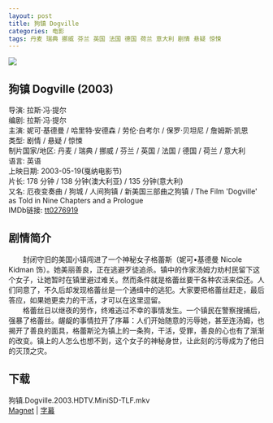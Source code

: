 ```yaml
---
layout: post
title: 狗镇 Dogville
categories: 电影
tags: 丹麦 瑞典 挪威 芬兰 英国 法国 德国 荷兰 意大利 剧情 悬疑 惊悚
---
```


[![](http://i12.tietuku.cn/824ff51430298a89t.jpg)](http://i12.tietuku.cn/824ff51430298a89.jpg)

## 狗镇 Dogville (2003)
导演: 拉斯·冯·提尔  
编剧: 拉斯·冯·提尔  
主演: 妮可·基德曼 / 哈里特·安德森 / 劳伦·白考尔 / 保罗·贝坦尼 / 詹姆斯·凯恩  
类型: 剧情 / 悬疑 / 惊悚  
制片国家/地区: 丹麦 / 瑞典 / 挪威 / 芬兰 / 英国 / 法国 / 德国 / 荷兰 / 意大利  
语言: 英语  
上映日期: 2003-05-19(戛纳电影节)  
片长: 178 分钟 / 138 分钟(澳大利亚) / 135 分钟(意大利)  
又名: 厄夜变奏曲 / 狗城 / 人间狗镇 / 新美国三部曲之狗镇 / The Film 'Dogville' as Told in Nine Chapters and a Prologue  
IMDb链接: [tt0276919](http://www.imdb.com/title/tt0276919)

## 剧情简介
　　封闭守旧的美国小镇闯进了一个神秘女子格蕾斯（妮可•基德曼 Nicole Kidman 饰）。她美丽善良，正在逃避歹徒追杀。镇中的作家汤姆力劝村民留下这个女子，让她暂时在镇里避过难关。然而条件就是格蕾丝要干各种农活来偿还。人们同意了，不久后却发现格蕾丝是一个通缉中的逃犯。大家要把格蕾丝赶走，最后答应，如果她更卖力的干活，才可以在这里逗留。  
　　格蕾丝日以继夜的劳作，终难逃过不幸的事情发生。一个镇民在警察搜捕后，强暴了格蕾丝。龌龊的事情拉开了序幕：人们开始随意的污辱她，甚至连汤姆，也揭开了善良的面具，格蕾斯沦为镇上的一条狗，干活，受罪，善良的心也有了渐渐的改变。镇上的人怎么也想不到，这个女子的神秘身世，让此刻的污辱成为了他日的灭顶之灾。

## 下载
狗镇.Dogville.2003.HDTV.MiniSD-TLF.mkv  
[Magnet](magnet:?xt=urn:btih:AFD773071F754D255CC1FBBEFDDB2B39CEEE605D) | [字幕](http://7xqm73.com1.z0.glb.clouddn.com/2003%2F%E7%8B%97%E9%95%87.Dogville.2003.HDTV.MiniSD-TLF.rar)
